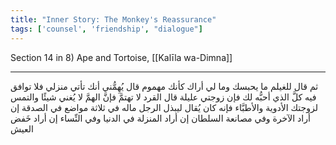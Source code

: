 ```yaml
---
title: "Inner Story: The Monkey's Reassurance"
tags: ['counsel', 'friendship', "dialogue"]
---
```


 Section 14 in 8) Ape and Tortoise, [[Kalīla wa-Dimna]]

---
ثم قال للغيلم ما يحبسك وما لي أراك كأنك مهموم قال يُهِمُّني أنك تأتي منزلي فلا توافق فيه كلَّ الذي أحبُّه لك فإن زوجتي عليلة قال القرد لا تهتمَّ فإنَّ الهمَّ لا يُغني شيئًا والتمس لزوجتك الأدوية والأطبَّاء فإنه كان يُقال ليبذل الرجل ماله في ثلاثة مواضع في الصدقة إن أراد الآخرة وفي مصانعة السلطان إن أراد المنزلة في الدنيا وفي النِّساء إن أراد خَفض العيش
